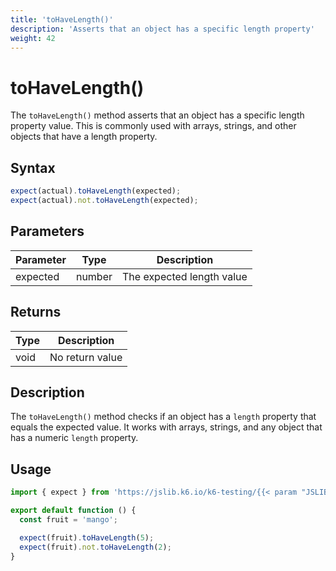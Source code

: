```yaml
---
title: 'toHaveLength()'
description: 'Asserts that an object has a specific length property'
weight: 42
---
```


# toHaveLength()

The `toHaveLength()` method asserts that an object has a specific length property value. This is commonly used with arrays, strings, and other objects that have a length property.

## Syntax

<!-- eslint-skip -->
<!-- md-k6:skip -->

```javascript
expect(actual).toHaveLength(expected);
expect(actual).not.toHaveLength(expected);
```

## Parameters

| Parameter | Type   | Description               |
| --------- | ------ | ------------------------- |
| expected  | number | The expected length value |

## Returns

| Type | Description     |
| ---- | --------------- |
| void | No return value |

## Description

The `toHaveLength()` method checks if an object has a `length` property that equals the expected value. It works with arrays, strings, and any object that has a numeric `length` property.

## Usage

<!-- md-k6:skip -->

```javascript
import { expect } from 'https://jslib.k6.io/k6-testing/{{< param "JSLIB_TESTING_VERSION" >}}/index.js';

export default function () {
  const fruit = 'mango';

  expect(fruit).toHaveLength(5);
  expect(fruit).not.toHaveLength(2);
}
```

